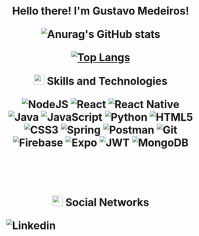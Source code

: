 <h1 align="center">

Hello there! I'm Gustavo Medeiros! 

![Anurag's GitHub stats](https://github-readme-stats.vercel.app/api?username=GustavoMedeiros-A&show_icons=true&theme=radical)

[![Top Langs](https://github-readme-stats.vercel.app/api/top-langs/?username=GustavoMedeiros-A&layout=compact)](https://github.com/GustavoMedeiros-A/github-readme-stats)
</br>
<p align="center">
<img src="https://media.giphy.com/media/u1WhXLjwgcXpHJBMRM/giphy.gif" width="28">
Skills and Technologies
 </p>


![NodeJS](https://img.shields.io/badge/node.js-6DA55F?style=for-the-badge&logo=node.js&logoColor=white)
![React](https://img.shields.io/badge/react-%2320232a.svg?style=for-the-badge&logo=react&logoColor=%2361DAFB)
![React Native](https://img.shields.io/badge/react_native-%2320232a.svg?style=for-the-badge&logo=react&logoColor=%2361DAFB)
![Java](https://img.shields.io/badge/java-%23ED8B00.svg?style=for-the-badge&logo=java&logoColor=white)
![JavaScript](https://img.shields.io/badge/javascript-%23323330.svg?style=for-the-badge&logo=javascript&logoColor=%23F7DF1E)
![Python](https://img.shields.io/badge/python-3670A0?style=for-the-badge&logo=python&logoColor=ffdd54)
![HTML5](https://img.shields.io/badge/html5-%23E34F26.svg?style=for-the-badge&logo=html5&logoColor=white)
![CSS3](https://img.shields.io/badge/css3-%231572B6.svg?style=for-the-badge&logo=css3&logoColor=white)
![Spring](https://img.shields.io/badge/spring-%236DB33F.svg?style=for-the-badge&logo=spring&logoColor=white)
![Postman](https://img.shields.io/badge/Postman-FF6C37?style=for-the-badge&logo=postman&logoColor=white)
![Git](https://img.shields.io/badge/git-%23F05033.svg?style=for-the-badge&logo=git&logoColor=white)
![Firebase](https://img.shields.io/badge/firebase-%23039BE5.svg?style=for-the-badge&logo=firebase)
![Expo](https://img.shields.io/badge/expo-1C1E24?style=for-the-badge&logo=expo&logoColor=#D04A37)
![JWT](https://img.shields.io/badge/JWT-1C1E24?style=for-the-badge&logo=JWT&logoColor=#D04A37)
![MongoDB](https://img.shields.io/badge/mongodb-1C1E24?style=for-the-badge&logo=mongodb&logoColor=#00FF00)
 
 
  <br />
  <br />
  <p align="center">
<img src="https://media.giphy.com/media/u1WhXLjwgcXpHJBMRM/giphy.gif" width="28">
  Social Networks
 </p>

  <a  href="https://www.linkedin.com/in/gustavo-a-medeiros/" target="_blank"><img align="left" alt="Linkedin" src="https://img.shields.io/badge/linkedin-%230077B5.svg?style=for-the-badge&logo=linkedin&logoColor=white"/></a>
  <br />
